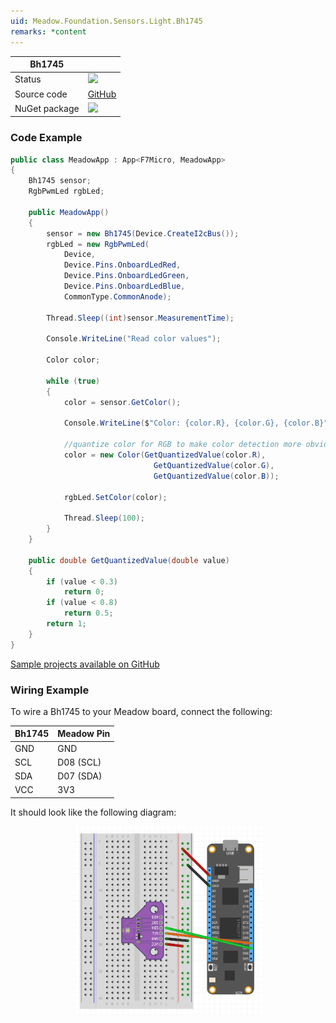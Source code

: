 ```yaml
---
uid: Meadow.Foundation.Sensors.Light.Bh1745
remarks: *content
---
```


| Bh1745        |             |
|---------------|-------------|
| Status        | <img src="https://img.shields.io/badge/Working-brightgreen" style="width: auto; height: -webkit-fill-available;" /> |
| Source code   | [GitHub](https://github.com/WildernessLabs/Meadow.Foundation/tree/master/Source/Meadow.Foundation.Peripherals/Meadow.Foundation.Sensors.Light.Bh1745) |
| NuGet package | <a href="https://www.nuget.org/packages/Meadow.Foundation.Sensors.Light.Bh1745/" target="_blank"><img src="https://img.shields.io/nuget/v/Meadow.Foundation.Sensors.Light.Bh1745.svg?label=Meadow.Foundation.Sensors.Light.Bh1745" style="width: auto; height: -webkit-fill-available;" /></a> |

### Code Example

```csharp
public class MeadowApp : App<F7Micro, MeadowApp>
{
    Bh1745 sensor;
    RgbPwmLed rgbLed;

    public MeadowApp()
    {
        sensor = new Bh1745(Device.CreateI2cBus());
        rgbLed = new RgbPwmLed(
            Device,
            Device.Pins.OnboardLedRed,
            Device.Pins.OnboardLedGreen,
            Device.Pins.OnboardLedBlue,
            CommonType.CommonAnode);

        Thread.Sleep((int)sensor.MeasurementTime);

        Console.WriteLine("Read color values");

        Color color;

        while (true)
        {
            color = sensor.GetColor();

            Console.WriteLine($"Color: {color.R}, {color.G}, {color.B}");

            //quantize color for RGB to make color detection more obvious
            color = new Color(GetQuantizedValue(color.R),
                                GetQuantizedValue(color.G),
                                GetQuantizedValue(color.B));
            
            rgbLed.SetColor(color);

            Thread.Sleep(100);
        }
    }

    public double GetQuantizedValue(double value)
    {
        if (value < 0.3)
            return 0;
        if (value < 0.8)
            return 0.5;
        return 1;
    }
}
```
[Sample projects available on GitHub](https://github.com/WildernessLabs/Meadow.Foundation/tree/master/Source/Meadow.Foundation.Peripherals/Sensors.Light.Bh1745/Samples/Sensors.Light.Bh1745_Sample) 

### Wiring Example

To wire a Bh1745 to your Meadow board, connect the following:

| Bh1745  | Meadow Pin  |
|---------|-------------|
| GND     | GND         |
| SCL     | D08 (SCL)   |
| SDA     | D07 (SDA)   |
| VCC     | 3V3         |

It should look like the following diagram:

<img src="../../API_Assets/Meadow.Foundation.Sensors.Light.Bh1745/Bh1745_Frizzing.png" 
    style="width: 60%; display: block; margin-left: auto; margin-right: auto;" />